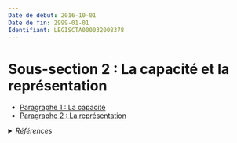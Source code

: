 ```yaml
---
Date de début: 2016-10-01
Date de fin: 2999-01-01
Identifiant: LEGISCTA000032008378
---
```


<h1>Sous-section 2 : La capacité et la représentation</h1>

- [Paragraphe 1 : La capacité](paragraphe_1/README.md)
- [Paragraphe 2 : La représentation](paragraphe_2/README.md)

<details>
  <summary><em>Références</em></summary>

  <h2>Articles faisant référence à la section</h2>
  
  <ul>
    <li>
      <a href="https://legal.tricoteuses.fr//redirection/LEGIARTI000032006591?vers=git&vers=legifrance">Ordonnance n° 2016-131 du 10 février 2016 portant réforme du droit des contrats, du régime général et de la preuve des obligations - article 2 ENTIEREMENT_MODIF</a> CREE source
    </li>
  </ul>
</details>

